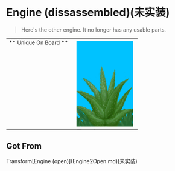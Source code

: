 # Engine (dissassembled)(未实装)  
> Here's the other engine. It no longer has any usable parts.  
  
<table class="table table-bordered" data-toggle="table"  data-show-header="false"><thead style="display:none"><tr ><th  style="width:50%;text-align:left;vertical-align:top;"  >title</th><th  style="width:50%;text-align:left;vertical-align:top;"  ></th></tr></thead><tr ><td  style="width:50%;text-align:left;vertical-align:top;"  >** Unique On Board **</td><td  style="width:50%;text-align:left;vertical-align:top;"  ><div style="float:right; margin:5px"><div class="gamecard" style="width:150px; height:225px;"><a href="Engine2Dissassembled.md" style="color:black"><img decoding="async" src="Sprite/AloeVera.png" class="cardimage" style="max-width:150px;max-height:225px;"><span style="font-size: 25px;">Engine (dissassembled)</span></a></div></div></td></tr></tbody></table>  
  
## Got From  
<div style="display:inline-block"><div class="gamedatalist" style="text-align:left;min-width:200px;min-height:0px;"><div style="display:inline-block"><div style="display:inline-block;vertical-align:middle;">Transform</div><div style="display:inline-block;vertical-align:middle;">[Engine (open)](Engine2Open.md)(未实装)</div></div></div></div>  
  


<script>document.title="Engine (dissassembled) - Card Survival Wiki";</script>
